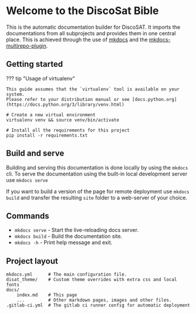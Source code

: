 # Welcome to the DiscoSat Bible
This is the automatic documentation builder for DiscoSAT.
It imports the documentations from all subprojects and provides them in one central place.
This is achieved through the use of [mkdocs](https://www.mkdocs.org) and the [mkdocs-multirepo-plugin](https://github.com/jdoiro3/mkdocs-multirepo-plugin).

## Getting started
??? tip "Usage of virtualenv"

    This guide assumes that the `virtualenv` tool is available on your system.  
    Please refer to your distribution manual or see [docs.python.org](https://docs.python.org/3/library/venv.html)

```shell
# Create a new virtual environment
virtualenv venv && source venv/bin/activate

# Install all the requirements for this project
pip install -r requirements.txt
```

## Build and serve
Building and serving this documentation is done locally by using the `mkdocs` cli.
To serve the documentation using the built-in local development server use `mkdocs serve`

If you want to build a version of the page for remote deployment use `mkdocs build` and transfer the resulting `site` folder to a web-server of your choice.

## Commands

* `mkdocs serve` - Start the live-reloading docs server.
* `mkdocs build` - Build the documentation site.
* `mkdocs -h` - Print help message and exit.

## Project layout
    mkdocs.yml      # The main configuration file.
    disat_theme/    # Custom theme overrides with extra css and local fonts
    docs/
        index.md    # This page
        ...         # Other markdown pages, images and other files.
    .gitlab-ci.yml  # The gitlab ci runner config for automatic deployment
